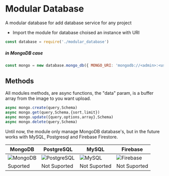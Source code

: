 # Modular Database
 A modular database for add database service for any project

- Import the module for database choised an instance with URI

``` js
const database = require('./modular_database')
``` 
##### in MongoDB case
``` js
const mongo = new database.mongo_db({ MONGO_URI: 'mongodb://<admin>:<user>@<host>:<port>/<database>' })
```

## Methods 
All modules methods, are async functions, the "data" param, is a buffer array from the image to you want upload.

``` js
async mongo.create(query,Schema)
async mongo.get(query,Schema,{sort,limit})
async mongo.update({query,options,array},Schema)
async mongo.delete(query,Schema)
``` 

Until now, the module only manage MongoDB database's, but in the future works with MySQL, Postgresql and Firebase Firestore.

| MongoDB | PostgreSQL | MySQL | Firebase |
| ------------- | ------------- | ------------- | ------------- |
| ![MongoDB](https://miro.medium.com/max/3512/1*Ce0gUe0LbnhL7ebnDGTp5w.png)  | ![PostgreSQL](https://ubunlog.com/wp-content/uploads/2018/07/postgresql.jpeg)  | ![MySQL](https://www.anerbarrena.com/wp-content/uploads/2016/05/mysql.jpg) | ![Firebase](https://miro.medium.com/max/3200/1*ipwpqQrHz0Lkd_5setXQCQ.png) |
| Suported | Not Suported | Not Suported | Not Suported |
